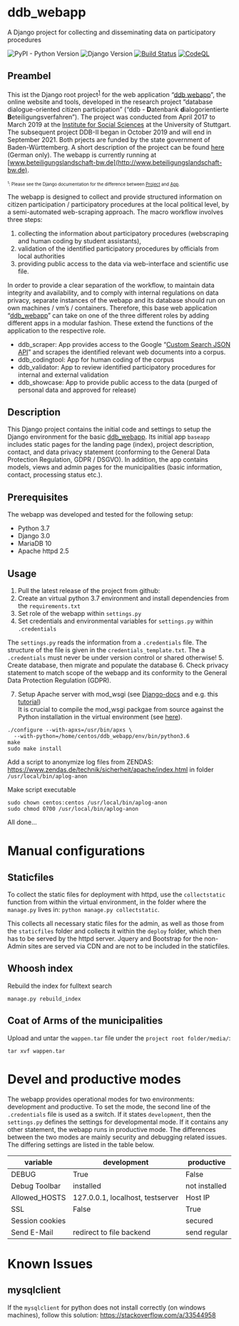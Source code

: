 # ddb_webapp
A Django project for collecting and disseminating data on participatory procedures

![PyPI - Python Version](https://img.shields.io/pypi/pyversions/Django.svg) ![Django Version](https://img.shields.io/badge/Django-3.0-blue.svg) [![Build Status](https://travis-ci.org/uweremer/ddb_webapp.svg?branch=master)](https://travis-ci.org/uweremer/ddb_webapp) [![CodeQL](https://github.com/uweremer/ddb_webapp/actions/workflows/codeql-analysis.yml/badge.svg)](https://github.com/uweremer/ddb_webapp/actions/workflows/codeql-analysis.yml)

## Preambel
This ist the Django root project<sup>[1](#myfootnote1)</sup> for the web application “[ddb webapp](https://github.com/uweremer/ddb_webapp)”, the online website and tools, developed in the research project “database dialogue-oriented citizen participation” (“ddb - **D**atenbank **d**ialogorientierte **B**eteiligungsverfahren”). The project was conducted from April 2017 to March 2019 at the [Institute for Social Sciences]( https://www.sowi.uni-stuttgart.de/index.html) at the University of Stuttgart. The subsequent project DDB-II began in October 2019 and will end in September 2021. Both prjects are funded by the state government of Baden-Württemberg. A short description of the project can be found [here](https://www.sowi.uni-stuttgart.de/abteilungen/ps/forschung/dbb/) (German only). The webapp is currently running at [www.beteiligungslandschaft-bw.de](http://www.beteiligungslandschaft-bw.de).

<sub><sup>
<a name="myfootnote1"><sup>1</sup></a>: Please see the Django documentation for the difference between  [Project]( https://docs.djangoproject.com/en/2.2/intro/tutorial01/#creating-a-project) and [App](https://docs.djangoproject.com/en/2.2/intro/tutorial01/#creating-the-polls-app).</sup></sub>

The webapp is designed to collect and provide structured information on citizen participation / participatory procedures at the local political level, by a semi-automated web-scraping approach.
The macro workflow involves three steps: 
1. collecting the information about participatory procedures (webscraping and human coding by student assistants), 
2. validation of the identified participatory procedures by officials from local authorities
3. providing public access to the data via web-interface and scientific use file.

In order to provide a clear separation of the workflow, to maintain data integrity and availability, and to comply with internal regulations on data privacy, separate instances of the webapp and its database should run on own machines / vm’s / containers.
Therefore, this base web application “[ddb_webapp]( https://github.com/uweremer/ddb_webapp)” can take on one of the three different roles by adding different apps in a modular fashion. These extend the functions of the application to the respective role.

- ddb_scraper: App provides access to the Google “[Custom Search JSON API]( https://developers.google.com/custom-search/)” and scrapes the identified relevant web documents into a corpus.
- ddb_codingtool: App for human coding of the corpus 
- ddb_validator: App to review identified participatory procedures for internal and external validation
- ddb_showcase: App to provide public access to the data (purged of personal data and approved for release) 


## Description
This Django project contains the initial code and settings to setup the Django environment for the basic [ddb_webapp]( https://github.com/uweremer/ddb_webapp). Its initial app `baseapp` includes static pages for the landing page (index), project description, contact, and data privacy statement (conforming to the General Data Protection Regulation, GDPR / DSGVO). In addition, the app contains models, views and admin pages for the municipalities (basic information, contact, processing status etc.).  


## Prerequisites
The webapp was developed and tested for the following setup:


- Python 3.7  
- Django 3.0  
- MariaDB 10  
- Apache httpd 2.5  


## Usage
1. Pull the latest release of the project from github: 
2. Create an virtual python 3.7 environment and install dependencies from the `requirements.txt`
3. Set role of the webapp within `settings.py`
4. Set credentials and environmental variables for `settings.py` within `.credentials`

The `settings.py` reads the information from a `.credentials` file. The structure of the file is given in the `credentials_template.txt`. The a `.credentials` must never be under version control or shared otherwise!
5. Create database, then migrate and populate the database 
6. Check privacy statement to match scope of the webapp and its conformity to the General Data Protection Regulation (GDPR).  

7. Setup Apache server with mod_wsgi (see [Django-docs](https://docs.djangoproject.com/en/3.0/howto/deployment/wsgi/modwsgi/) and e.g. this [tutorial](https://www.digitalocean.com/community/tutorials/how-to-serve-django-applications-with-apache-and-mod_wsgi-on-ubuntu-14-04))  
It is crucial to compile the mod_wsgi packgae from source against the Python installation in the virtual environment (see [here](https://modwsgi.readthedocs.io/en/master/user-guides/quick-installation-guide.html#apache-requirements)).

```
./configure --with-apxs=/usr/bin/apxs \
  --with-python=/home/centos/ddb_webapp/env/bin/python3.6
make 
sudo make install
```

Add a script to anonymize log files from ZENDAS: https://www.zendas.de/technik/sicherheit/apache/index.html in folder `/usr/local/bin/aplog-anon`

Make script executable
```
sudo chown centos:centos /usr/local/bin/aplog-anon
sudo chmod 0700 /usr/local/bin/aplog-anon

```


All done...

# Manual configurations

## Staticfiles

To collect the static files for deployment with httpd, use the `collectstatic` function from within the virtual environment, in the folder where the `manage.py` lives in: `python manage.py collectstatic`.

This collects all necessary static files for the admin, as well as those from the `staticfiles` folder and collects it within the `deploy` folder, which then has to be served by the httpd server. Jquery and Bootstrap for the non-Admin sites are served via CDN and are not to be included in the staticfiles.


## Whoosh index

Rebuild the index for fulltext search
```
manage.py rebuild_index
```

## Coat of Arms of the municipalities
Upload and untar the `wappen.tar` file under the `project root folder/media/`: 

```
tar xvf wappen.tar 
```


# Devel and productive modes

The webapp provides operational modes for two environments: development and productive. To set the mode, the second line of the `.credentials` file is used as a switch. If it states `development`, then the `settings.py` defines the settings for developmental mode. If it contains any other statement, the webapp runs in productive mode. The differences between the two modes are mainly security and debugging related issues. The differing settings are listed in the table below.

variable | development | productive
---------|-------------|-----------
DEBUG | True | False
Debug Toolbar | installed | not installed
Allowed_HOSTS | 127.0.0.1, localhost, testserver | Host IP
SSL | False | True  
Session cookies | | secured
Send E-Mail	| redirect to file backend | send regular



# Known Issues


## mysqlclient
If the `mysqlclient` for python does not install correctly (on windows machines), follow this solution: https://stackoverflow.com/a/33544958



